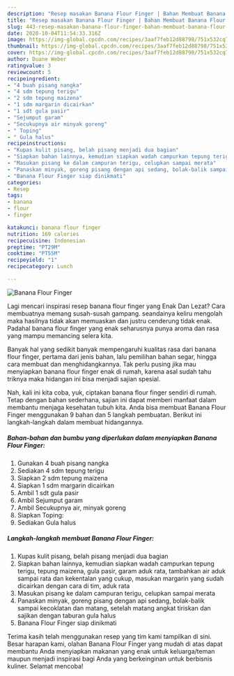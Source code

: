 ```yaml
---
description: "Resep masakan Banana Flour Finger | Bahan Membuat Banana Flour Finger Yang Paling Enak"
title: "Resep masakan Banana Flour Finger | Bahan Membuat Banana Flour Finger Yang Paling Enak"
slug: 443-resep-masakan-banana-flour-finger-bahan-membuat-banana-flour-finger-yang-paling-enak
date: 2020-10-04T11:54:33.316Z
image: https://img-global.cpcdn.com/recipes/3aaf7feb12d88798/751x532cq70/banana-flour-finger-foto-resep-utama.jpg
thumbnail: https://img-global.cpcdn.com/recipes/3aaf7feb12d88798/751x532cq70/banana-flour-finger-foto-resep-utama.jpg
cover: https://img-global.cpcdn.com/recipes/3aaf7feb12d88798/751x532cq70/banana-flour-finger-foto-resep-utama.jpg
author: Duane Weber
ratingvalue: 3
reviewcount: 5
recipeingredient:
- "4 buah pisang nangka"
- "4 sdm tepung terigu"
- "2 sdm tepung maizena"
- "1 sdm margarin dicairkan"
- "1 sdt gula pasir"
- "Sejumput garam"
- "Secukupnya air minyak goreng"
- " Toping"
- " Gula halus"
recipeinstructions:
- "Kupas kulit pisang, belah pisang menjadi dua bagian"
- "Siapkan bahan lainnya, kemudian siapkan wadah campurkan tepung terigu, tepung maizena, gula pasir, garam aduk rata, tambahkan air aduk sampai rata dan kekentalan yang cukup, masukan margarin yang sudah dicairkan dengan cara di tim, aduk rata"
- "Masukan pisang ke dalam campuran terigu, celupkan sampai merata"
- "Panaskan minyak, goreng pisang dengan api sedang, bolak-balik sampai kecoklatan dan matang, setelah matang angkat tiriskan dan sajikan dengan taburan gula halus"
- "Banana Flour Finger siap dinikmati"
categories:
- Resep
tags:
- banana
- flour
- finger

katakunci: banana flour finger 
nutrition: 169 calories
recipecuisine: Indonesian
preptime: "PT29M"
cooktime: "PT55M"
recipeyield: "1"
recipecategory: Lunch

---
```



![Banana Flour Finger](https://img-global.cpcdn.com/recipes/3aaf7feb12d88798/751x532cq70/banana-flour-finger-foto-resep-utama.jpg)

Lagi mencari inspirasi resep banana flour finger yang Enak Dan Lezat? Cara membuatnya memang susah-susah gampang. seandainya keliru mengolah maka hasilnya tidak akan memuaskan dan justru cenderung tidak enak. Padahal banana flour finger yang enak seharusnya punya aroma dan rasa yang mampu memancing selera kita.

Banyak hal yang sedikit banyak mempengaruhi kualitas rasa dari banana flour finger, pertama dari jenis bahan, lalu pemilihan bahan segar, hingga cara membuat dan menghidangkannya. Tak perlu pusing jika mau menyiapkan banana flour finger enak di rumah, karena asal sudah tahu triknya maka hidangan ini bisa menjadi sajian spesial.




Nah, kali ini kita coba, yuk, ciptakan banana flour finger sendiri di rumah. Tetap dengan bahan sederhana, sajian ini dapat memberi manfaat dalam membantu menjaga kesehatan tubuh kita. Anda bisa membuat Banana Flour Finger menggunakan 9 bahan dan 5 langkah pembuatan. Berikut ini langkah-langkah dalam membuat hidangannya.

<!--inarticleads1-->

##### Bahan-bahan dan bumbu yang diperlukan dalam menyiapkan Banana Flour Finger:

1. Gunakan 4 buah pisang nangka
1. Sediakan 4 sdm tepung terigu
1. Siapkan 2 sdm tepung maizena
1. Siapkan 1 sdm margarin dicairkan
1. Ambil 1 sdt gula pasir
1. Ambil Sejumput garam
1. Ambil Secukupnya air, minyak goreng
1. Siapkan  Toping:
1. Sediakan  Gula halus




<!--inarticleads2-->

##### Langkah-langkah membuat Banana Flour Finger:

1. Kupas kulit pisang, belah pisang menjadi dua bagian
1. Siapkan bahan lainnya, kemudian siapkan wadah campurkan tepung terigu, tepung maizena, gula pasir, garam aduk rata, tambahkan air aduk sampai rata dan kekentalan yang cukup, masukan margarin yang sudah dicairkan dengan cara di tim, aduk rata
1. Masukan pisang ke dalam campuran terigu, celupkan sampai merata
1. Panaskan minyak, goreng pisang dengan api sedang, bolak-balik sampai kecoklatan dan matang, setelah matang angkat tiriskan dan sajikan dengan taburan gula halus
1. Banana Flour Finger siap dinikmati




Terima kasih telah menggunakan resep yang tim kami tampilkan di sini. Besar harapan kami, olahan Banana Flour Finger yang mudah di atas dapat membantu Anda menyiapkan makanan yang enak untuk keluarga/teman maupun menjadi inspirasi bagi Anda yang berkeinginan untuk berbisnis kuliner. Selamat mencoba!
